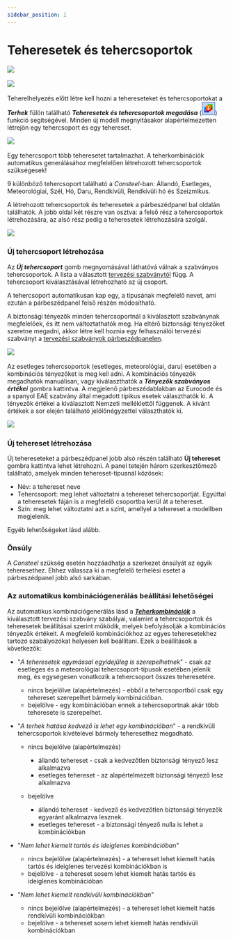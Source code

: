 ```yaml
---
sidebar_position: 1
---
```

# Teheresetek és tehercsoportok

<!-- wp:image {"align":"left","id":35694,"width":229,"height":50,"sizeSlug":"full","linkDestination":"media"} -->

[![](https://consteelsoftware.com/wp-content/uploads/2022/05/tab_terhek_teheresetek.png)](./img/wp-content-uploads-2022-05-tab_terhek_teheresetek.png)

<!-- /wp:image -->

<!-- wp:spacer {"height":"10px"} -->

<!-- /wp:spacer -->

<!-- wp:image {"align":"right","id":35702,"width":360,"height":390,"sizeSlug":"full","linkDestination":"media","className":"is-style-editorskit-rounded"} -->

[![](https://consteelsoftware.com/wp-content/uploads/2022/05/dial_teher-csoportok.png)](./img/wp-content-uploads-2022-05-dial_teher-csoportok.png)

<!-- /wp:image -->

<!-- wp:paragraph {"align":"justify"} -->

Teherelhelyezés előtt létre kell hozni a tehereseteket és tehercsoportokat a **_Terhek_** fülön található **_Teheresetek és tehercsoportok megadása_** (![](./img/wp-content-uploads-2021-04-cmd_loadgroups.png)) funkció segítségével. Minden új modell megnyitásakor alapértelmezetten létrejön egy tehercsoport és egy tehereset.

<!-- /wp:paragraph -->

<!-- wp:image {"align":"right","id":35772,"width":88,"height":165,"sizeSlug":"full","linkDestination":"media","className":"is-style-editorskit-rounded"} -->

[![](https://consteelsoftware.com/wp-content/uploads/2022/05/terhek_tehercsoport_tipusok.png)](./img/wp-content-uploads-2022-05-terhek_tehercsoport_tipusok.png)

<!-- /wp:image -->

<!-- wp:paragraph -->

Egy tehercsoport több teheresetet tartalmazhat. A teherkombinációk automatikus generálásához megfelelően létrehozott tehercsoportok szükségesek!

<!-- /wp:paragraph -->

<!-- wp:paragraph -->

9 különböző tehercsoport található a _Consteel_-ban: Állandó, Esetleges, Meteorológiai, Szél, Hó, Daru, Rendkívüli, Rendkívüli hó és Szeizmikus.

<!-- /wp:paragraph -->

<!-- wp:paragraph -->

A létrehozott tehercsoportok és teheresetek a párbeszédpanel bal oldalán találhatók. A jobb oldal két részre van osztva: a felső rész a tehercsoportok létrehozására, az alsó rész pedig a teheresetek létrehozására szolgál.

<!-- /wp:paragraph -->

<!-- wp:spacer {"height":"10px"} -->

<!-- /wp:spacer -->

<!-- wp:image {"align":"right","id":35780,"width":337,"height":281,"sizeSlug":"full","linkDestination":"media","className":"is-style-editorskit-rounded"} -->

[![](https://consteelsoftware.com/wp-content/uploads/2022/05/dial_kombinacios_tenyezok.png)](./img/wp-content-uploads-2022-05-dial_kombinacios_tenyezok.png)

<!-- /wp:image -->

<!-- wp:heading {"level":3} -->

### Új tehercsoport létrehozása

<!-- /wp:heading -->

<!-- wp:paragraph -->

Az **_Új tehercsoport_** gomb megnyomásával láthatóvá válnak a szabványos tehercsoportok. A lista a választott [tervezési szabványtól](../1_0_general-description/1_2_the-main-window.md#a-menü) függ. A tehercsoport kiválasztásával létrehozható az új csoport.

<!-- /wp:paragraph -->

<!-- wp:paragraph -->

A tehercsoport automatikusan kap egy, a típusának megfelelő nevet, ami ezután a párbeszédpanel felső részén módosítható.

<!-- /wp:paragraph -->

<!-- wp:paragraph {"align":"justify"} -->

A biztonsági tényezők minden tehercsoportnál a kiválasztott szabványnak megfelelőek, és itt nem változtathatók meg. Ha eltérő biztonsági tényezőket szeretne megadni, akkor létre kell hoznia egy felhasználói tervezési szabványt a [tervezési szabványok párbeszédpanelen](../1_0_general-description/1_2_the-main-window.md#a-menü).

<!-- /wp:paragraph -->

<!-- wp:image {"align":"right","id":35788,"width":310,"height":254,"sizeSlug":"full","linkDestination":"media","className":"is-style-editorskit-rounded"} -->

[![](https://consteelsoftware.com/wp-content/uploads/2022/05/dial_teher_csoport.png)](./img/wp-content-uploads-2022-05-dial_teher_csoport.png)

<!-- /wp:image -->

<!-- wp:paragraph {"align":"justify"} -->

Az esetleges tehercsoportok (esetleges, meteorológiai, daru) esetében a kombinációs tényezőket is meg kell adni. A kombinációs tényezők megadhatók manuálisan, vagy kiválaszthatók a **_Tényezők szabványos értékei_** gombra kattintva. A megjelenő párbeszédablakban az Eurocode és a spanyol EAE szabvány által megadott tipikus esetek választhatók ki. A tényezők értékei a kiválasztott Nemzeti melléklettől függenek. A kívánt értékek a sor elején található jelölőnégyzettel választhatók ki.

<!-- /wp:paragraph -->

<!-- wp:spacer {"height":"1px"} -->

<!-- /wp:spacer -->

<!-- wp:image {"align":"right","id":35796,"width":315,"height":293,"sizeSlug":"full","linkDestination":"media","className":"is-style-editorskit-rounded"} -->

[![](https://consteelsoftware.com/wp-content/uploads/2022/05/dial_teher_eset.png)](./img/wp-content-uploads-2022-05-dial_teher_eset.png)

<!-- /wp:image -->

<!-- wp:heading {"level":3} -->

### Új tehereset létrehozása

<!-- /wp:heading -->

<!-- wp:paragraph -->

Új tehereseteket a párbeszédpanel jobb alsó részén található **Új tehereset** gombra kattintva lehet létrehozni. A panel tetején három szerkesztőmező található, amelyek minden tehereset-típusnál közösek:

<!-- /wp:paragraph -->

<!-- wp:list -->

- Név: a tehereset neve
- Tehercsoport: meg lehet változtatni a tehereset tehercsoportját. Egyúttal a teheresetek fáján is a megfelelő csoportba kerül át a tehereset.
- Szín: meg lehet változtatni azt a színt, amellyel a tehereset a modellben megjelenik.

<!-- /wp:list -->

<!-- wp:paragraph -->

Egyéb lehetőségeket lásd alább.

<!-- /wp:paragraph -->

<!-- wp:heading {"level":3} -->

### Önsúly

<!-- /wp:heading -->

<!-- wp:paragraph -->

A _Consteel_ szükség esetén hozzáadhatja a szerkezet önsúlyát az egyik teheresethez. Ehhez válassza ki a megfelelő terhelési esetet a párbeszédpanel jobb alsó sarkában.

<!-- /wp:paragraph -->

<!-- wp:heading {"level":3} -->

### Az automatikus kombinációgenerálás beállítási lehetőségei

<!-- /wp:heading -->

<!-- wp:paragraph -->

Az automatikus kombinációgenerálás lásd a [**_Teherkombinációk_**](../6_0_structural-loads/6_2_load-combinations.md) a kiválasztott tervezési szabvány szabályai, valamint a tehercsoportok és teheresetek beállításai szerint működik, melyek befolyásolják a kombinációs tényezők értékeit. A megfelelő kombinációkhoz az egyes teheresetekhez tartozó szabályozókat helyesen kell beállítani. Ezek a beállítások a következők:

<!-- /wp:paragraph -->

<!-- wp:list -->

- "_A teheresetek egymással egyidejűleg is szerepelhetnek_" - csak az esetleges és a meteorológiai tehercsoport-típusok esetében jelenik meg, és egységesen vonatkozik a tehercsoport összes teheresetére.

  - nincs bejelölve (alapértelmezés) - ebből a tehercsoportból csak egy tehereset szerepelhet bármely kombinációban.
  - bejelölve - egy kombinációban ennek a tehercsoportnak akár több teheresete is szerepelhet.

- "_A terhek hatása kedvező is lehet egy kombinációban_" - a rendkívüli tehercsoportok kivételével bármely teheresethez megadható.

  - nincs bejelölve (alapértelmezés)

    - állandó tehereset - csak a kedvezőtlen biztonsági tényező lesz alkalmazva
    - esetleges tehereset - az alapértelmezett biztonsági tényező lesz alkalmazva

  - bejelölve

    - állandó tehereset - kedvező és kedvezőtlen biztonsági tényezők egyaránt alkalmazva lesznek.
    - esetleges tehereset - a biztonsági tényező nulla is lehet a kombinációkban

- "_Nem lehet kiemelt tartós és ideiglenes kombinációban_"

  - nincs bejelölve (alapértelmezés) - a tehereset lehet kiemelt hatás tartós és ideiglenes tervezési kombinációkban is
  - bejelölve - a tehereset sosem lehet kiemelt hatás tartós és ideiglenes kombinációban

- "_Nem lehet kiemelt rendkívüli kombinációkban_"

  - nincs bejelölve (alapértelmezés) - a tehereset lehet kiemelt hatás rendkívüli kombinációkban
  - bejelölve - a tehereset sosem lehet kiemelt hatás rendkívüli kombinációkban

<!-- /wp:list -->
